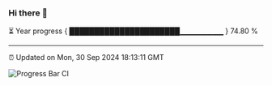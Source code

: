 ### Hi there 👋

⏳ Year progress { ██████████████████████▁▁▁▁▁▁▁▁ } 74.80 %

---

⏰ Updated on Mon, 30 Sep 2024 18:13:11 GMT

![Progress Bar CI](https://github.com/Shyam-Makwana/GitHub-Actions-Demo/workflows/Progress%20Bar%20CI/badge.svg)
